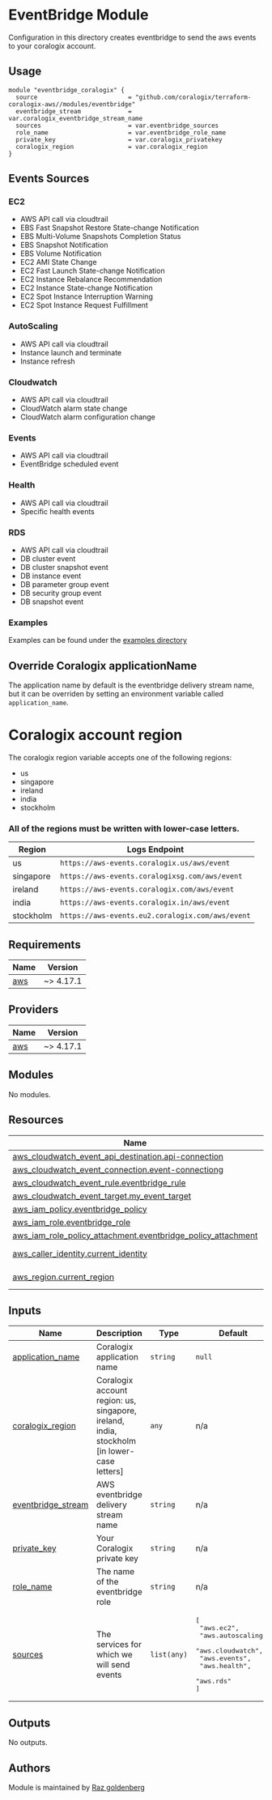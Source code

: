 # EventBridge Module
Configuration in this directory creates eventbridge to send the aws events to your coralogix account.

## Usage
```
module "eventbridge_coralogix" {
  source                         = "github.com/coralogix/terraform-coralogix-aws//modules/eventbridge"
  eventbridge_stream             = var.coralogix_eventbridge_stream_name
  sources                        = var.eventbridge_sources
  role_name                      = var.eventbridge_role_name
  private_key                    = var.coralogix_privatekey
  coralogix_region               = var.coralogix_region
}
```

## Events Sources
### EC2
* AWS API call via cloudtrail
* EBS Fast Snapshot Restore State-change Notification
* EBS Multi-Volume Snapshots Completion Status
* EBS Snapshot Notification
* EBS Volume Notification
* EC2 AMI State Change
* EC2 Fast Launch State-change Notification
* EC2 Instance Rebalance Recommendation
* EC2 Instance State-change Notification
* EC2 Spot Instance Interruption Warning
* EC2 Spot Instance Request Fulfillment
### AutoScaling
* AWS API call via cloudtrail
* Instance launch and terminate
* Instance refresh
### Cloudwatch
* AWS API call via cloudtrail
* CloudWatch alarm state change
* CloudWatch alarm configuration change
### Events
* AWS API call via cloudtrail
* EventBridge scheduled event
### Health 
* AWS API call via cloudtrail
* Specific health events
### RDS
* AWS API call via cloudtrail
* DB cluster event
* DB cluster snapshot event
* DB instance event
* DB parameter group event
* DB security group event
* DB snapshot event


### Examples
Examples can be found under the [examples directory](https://github.com/coralogix/terraform-coralogix-aws/blob/master/examples/eventbridge)

## Override Coralogix applicationName
The application name by default is the eventbridge delivery stream name, but it can be overriden by setting an environment variable called `application_name`.

# Coralogix account region
The coralogix region variable accepts one of the following regions:
* us
* singapore
* ireland
* india
* stockholm

### All of the regions must be written with lower-case letters. 

| Region    | Logs Endpoint
|-----------|-----------------------------------------------------------------|
| us        | `https://aws-events.coralogix.us/aws/event`                |
| singapore | `https://aws-events.coralogixsg.com/aws/event`             |
| ireland   | `https://aws-events.coralogix.com/aws/event`               |
| india     | `https://aws-events.coralogix.in/aws/event`            |
| stockholm | `https://aws-events.eu2.coralogix.com/aws/event` |


## Requirements

| Name | Version |
|------|---------|
| <a name="requirement_aws"></a> [aws](#requirement\_aws) | ~> 4.17.1 |

## Providers

| Name | Version |
|------|---------|
| <a name="provider_aws"></a> [aws](#provider\_aws) | ~> 4.17.1 |

## Modules

No modules.

## Resources

| Name | Type |
|------|------|
| [aws_cloudwatch_event_api_destination.api-connection](https://registry.terraform.io/providers/hashicorp/aws/latest/docs/resources/cloudwatch_event_api_destination) | resource |
| [aws_cloudwatch_event_connection.event-connectiong](https://registry.terraform.io/providers/hashicorp/aws/latest/docs/resources/cloudwatch_event_connection) | resource |
| [aws_cloudwatch_event_rule.eventbridge_rule](https://registry.terraform.io/providers/hashicorp/aws/latest/docs/resources/cloudwatch_event_rule) | resource |
| [aws_cloudwatch_event_target.my_event_target](https://registry.terraform.io/providers/hashicorp/aws/latest/docs/resources/cloudwatch_event_target) | resource |
| [aws_iam_policy.eventbridge_policy](https://registry.terraform.io/providers/hashicorp/aws/latest/docs/resources/iam_policy) | resource |
| [aws_iam_role.eventbridge_role](https://registry.terraform.io/providers/hashicorp/aws/latest/docs/resources/iam_role) | resource |
| [aws_iam_role_policy_attachment.eventbridge_policy_attachment](https://registry.terraform.io/providers/hashicorp/aws/latest/docs/resources/iam_role_policy_attachment) | resource |
| [aws_caller_identity.current_identity](https://registry.terraform.io/providers/hashicorp/aws/latest/docs/data-sources/caller_identity) | data source |
| [aws_region.current_region](https://registry.terraform.io/providers/hashicorp/aws/latest/docs/data-sources/region) | data source |

## Inputs

| Name | Description | Type | Default | Required |
|------|-------------|------|---------|:--------:|
| <a name="input_application_name"></a> [application\_name](#input\_application\_name) | Coralogix application name | `string` | `null` | no |
| <a name="input_coralogix_region"></a> [coralogix\_region](#input\_coralogix\_region) | Coralogix account region: us, singapore, ireland, india, stockholm [in lower-case letters] | `any` | n/a | yes |
| <a name="input_eventbridge_stream"></a> [eventbridge\_stream](#input\_eventbridge\_stream) | AWS eventbridge delivery stream name | `string` | n/a | yes |
| <a name="input_private_key"></a> [private\_key](#input\_private\_key) | Your Coralogix private key | `string` | n/a | yes |
| <a name="input_role_name"></a> [role\_name](#input\_role\_name) | The name of the eventbridge role | `string` | n/a | yes |
| <a name="input_sources"></a> [sources](#input\_sources) | The services for which we will send events | `list(any)` | <pre>[<br>  "aws.ec2",<br>  "aws.autoscaling",<br>  "aws.cloudwatch",<br>  "aws.events",<br>  "aws.health",<br>  "aws.rds"<br>]</pre> | no |

## Outputs

No outputs.

## Authors
Module is maintained by [Raz goldenberg](https://github.com/orgs/coralogix/people/Raz-goldenberg)
